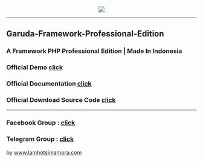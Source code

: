 
<div style="text-align:center">
<center>
<img src="https://lamhotsimamora.github.io/Garuda-Framework-Professional-Edition/merdeka.png">
</img></center>
</div>

----------------------------------------------



## Garuda-Framework-Professional-Edition
### A Framework PHP Professional Edition | Made In Indonesia


### Official Demo <a href="https://garudaframeworkpro.lamhotsimamora.com/">click</a>    
### Official Documentation <a href="https://lamhotsimamora.github.io/Garuda-Framework-Professional-Edition/dokumentasi/index.html">click</a>   
### Official Download Source Code <a href="https://www.downloadgf.lamhotsimamora.com/">click</a>   

---------------------------------------------------------------

### Facebook Group : <a href="https://www.facebook.com/groups/586189408435343">click</a>
### Telegram Group : <a href="https://t.me/joinchat/GQM-wkPfcIqWGz5nb0ez2A">click</a>





by www.lamhotsimamora.com
